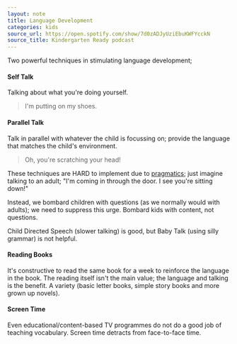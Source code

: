 ```yaml
---
layout: note
title: Language Development
categories: kids
source_url: https://open.spotify.com/show/7d0zADJyUziEbuKWFYcckN
source_title: Kindergarten Ready podcast
---
```


Two powerful techniques in stimulating language development;

#### Self Talk

Talking about what you're doing yourself.

> I'm putting on my shoes.

#### Parallel Talk

Talk in parallel with whatever the child is focussing on; provide the language that matches the child's environment.

> Oh, you're scratching your head!

These techniques are HARD to implement due to [pragmatics](https://en.wikipedia.org/wiki/Pragmatics); just imagine talking to an adult; "I'm coming in through the door. I see you're sitting down!"

Instead, we bombard children with questions (as we normally would with adults); we need to suppress this urge. Bombard kids with content, not questions.

Child Directed Speech (slower talking) is good, but Baby Talk (using silly grammar) is not helpful.

#### Reading Books

It's constructive to read the same book for a week to reinforce the language in the book. The reading itself isn't the main value; the language and talking is the benefit. A variety (basic letter books, simple story books and more grown up novels).

#### Screen Time

Even educational/content-based TV programmes do not do a good job of teaching vocabulary. Screen time detracts from face-to-face time.
